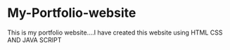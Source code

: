 # My-Portfolio-website
This is my portfolio website....I have created this website using HTML CSS AND JAVA SCRIPT
